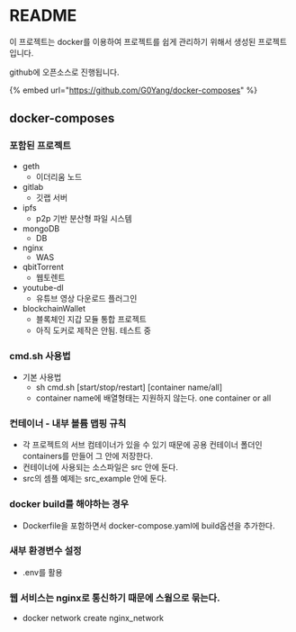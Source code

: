 # README

이 프로젝트는 docker를 이용하여 프로젝트를 쉽게 관리하기 위해서 생성된 프로젝트입니다.

github에 오픈소스로 진행됩니다.

{% embed url="https://github.com/G0Yang/docker-composes" %}

## docker-composes

### 포함된 프로젝트

* geth
  * 이더리움 노드
* gitlab
  * 깃랩 서버
* ipfs
  * p2p 기반 분산형 파일 시스템
* mongoDB
  * DB
* nginx
  * WAS
* qbitTorrent
  * 웹토렌트
* youtube-dl
  * 유튜브 영상 다운로드 플러그인
* blockchainWallet
  * 블록체인 지갑 모듈 통합 프로젝트
  * 아직 도커로 제작은 안됨. 테스트 중

### cmd.sh 사용법

* 기본 사용법
  * sh cmd.sh \[start/stop/restart] \[container name/all]
  * container name에 배열형태는 지원하지 않는다. one container or all

### 컨테이너 - 내부 볼륨 맵핑 규칙

* 각 프로젝트의 서브 컴테이너가 있을 수 있기 때문에 공용 컨테이너 폴더인 containers를 만들어 그 안에 저장한다.
* 컨테이너에 사용되는 소스파일은 src 안에 둔다.
* src의 셈플 예제는 src\_example 안에 둔다.

### docker build를 해야하는 경우

* Dockerfile을 포함하면서 docker-compose.yaml에 build옵션을 추가한다.

### 새부 환경변수 설정

* .env를 활용

### 웹 서비스는 nginx로 통신하기 때문에 스웜으로 묶는다.

* docker network create nginx\_network
